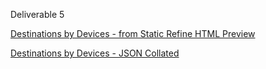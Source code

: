 Deliverable 5

[Destinations by Devices - from Static Refine HTML Preview](http://htmlpreview.github.io/?https://raw.githubusercontent.com/OxfordHCC/ReTiPS/master/D5/destination-by-device.html)

[Destinations by Devices - JSON Collated](https://raw.githubusercontent.com/OxfordHCC/ReTiPS/master/D5/destination-by-device.json)
